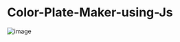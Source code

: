 # Color-Plate-Maker-using-Js
![image](https://github.com/user-attachments/assets/3ae6885d-3d7f-4d4c-b1f1-4d332055a98e)

